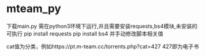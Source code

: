 # mteam_py
下载main.py
需在python3环境下运行,并且需要安装requests,bs4模块,未安装的可执行
pip install requests
pip install bs4
并手动修改脚本相关值

cat值为分类，例如https://pt.m-team.cc/torrents.php?cat=427
427即为电子书
